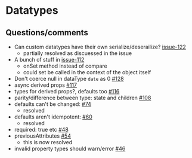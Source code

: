 # Datatypes

## Questions/comments

* Can custom datatypes have their own serialize/deserailize? [issue-122](https://github.com/AmpersandJS/ampersand-state/issues/122)
  - partially resolved as discuessed in the issue
* A bunch of stuff in [issue-112](https://github.com/AmpersandJS/ampersand-state/issues/112)
  * onSet method instead of compare
  * could set be called in the context of the object itself
* Don't coerce null in dataType `date` as 0 [#128](https://github.com/AmpersandJS/ampersand-state/issues/128)
* async derived props [#117](https://github.com/AmpersandJS/ampersand-state/issues/117)
* types for derived props?, defaults too [#116](https://github.com/AmpersandJS/ampersand-state/pull/116)
* parity/difference between type: state and children [#108](https://github.com/AmpersandJS/ampersand-state/issues/108)
* defaults can't be changed: [#74](https://github.com/AmpersandJS/ampersand-state)
  - resolved
* defaults aren't idempotent: [#60](https://github.com/AmpersandJS/ampersand-state/issues/60)
  - resolved
* required: true etc [#48](https://github.com/AmpersandJS/ampersand-state/issues/48)
* previousAttributes [#54](https://github.com/AmpersandJS/ampersand-state/issues/54)
  - this is now resolved
* invalid property types should warn/error [#46](https://github.com/AmpersandJS/ampersand-state/issues/56)


